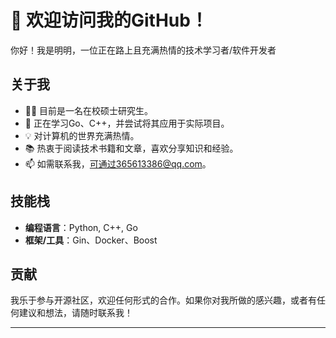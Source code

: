 # 🚀 欢迎访问我的GitHub！

你好！我是明明，一位正在路上且充满热情的技术学习者/软件开发者

## 关于我

- 👩‍💻 目前是一名在校硕士研究生。
- 🌱 正在学习Go、C++，并尝试将其应用于实际项目。
- 💡 对计算机的世界充满热情。
- 📚 热衷于阅读技术书籍和文章，喜欢分享知识和经验。
- 📫 如需联系我，可通过365613386@qq.com。

## 技能栈

- **编程语言**：Python, C++, Go
- **框架/工具**：Gin、Docker、Boost


## 贡献

我乐于参与开源社区，欢迎任何形式的合作。如果你对我所做的感兴趣，或者有任何建议和想法，请随时联系我！

---
